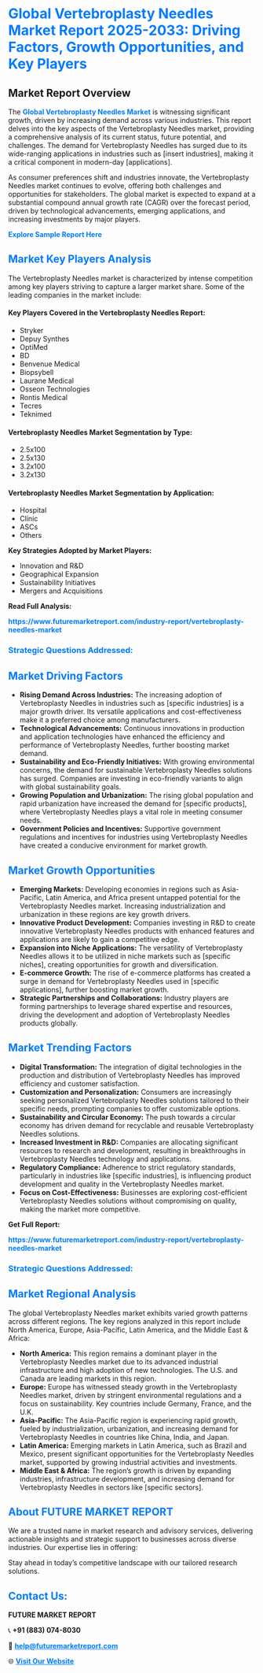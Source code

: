 <h1 style="color: #007BFF;">Global Vertebroplasty Needles Market Report 2025-2033: Driving Factors, Growth Opportunities, and Key Players</h1>

<section id="overview">
<h2>Market Report Overview</h2>
<p>The <a href="https://www.futuremarketreport.com/industry-report/vertebroplasty-needles-market" style="color: #007BFF; text-decoration: none;"><strong>Global Vertebroplasty Needles Market</strong></a> is witnessing significant growth, driven by increasing demand across various industries. This report delves into the key aspects of the Vertebroplasty Needles market, providing a comprehensive analysis of its current status, future potential, and challenges. The demand for Vertebroplasty Needles has surged due to its wide-ranging applications in industries such as [insert industries], making it a critical component in modern-day [applications].</p>
<p>As consumer preferences shift and industries innovate, the Vertebroplasty Needles market continues to evolve, offering both challenges and opportunities for stakeholders. The global market is expected to expand at a substantial compound annual growth rate (CAGR) over the forecast period, driven by technological advancements, emerging applications, and increasing investments by major players.</p>
</section>

<section id="overview">
<p><a href="https://www.futuremarketreport.com/request-sample/reportId=55448" style="color: #007BFF; text-decoration: none;"><strong>Explore Sample Report Here</strong></a></p>
</section>

<section id="key-players">
<h2 style="color: #007BFF;">Market Key Players Analysis</h2>
<p>The Vertebroplasty Needles market is characterized by intense competition among key players striving to capture a larger market share. Some of the leading companies in the market include:</p>
<h4>Key Players Covered in the Vertebroplasty Needles Report:</h4>
<ul><li>Stryker</li><li>Depuy Synthes</li><li>OptiMed</li><li>BD</li><li>Benvenue Medical</li><li>Biopsybell</li><li>Laurane Medical</li><li>Osseon Technologies</li><li>Rontis Medical</li><li>Tecres</li><li>Teknimed</li></ul>
<h4>Vertebroplasty Needles Market Segmentation by Type:</h4>
<ul><li>2.5x100</li><li>2.5x130</li><li>3.2x100</li><li>3.2x130</li></ul>

<h4>Vertebroplasty Needles Market Segmentation by Application:</h4>
<ul><li>Hospital</li><li>Clinic</li><li>ASCs</li><li>Others</li></ul>
<p><strong>Key Strategies Adopted by Market Players:</strong></p>
<ul>
<li>Innovation and R&D</li>
<li>Geographical Expansion</li>
<li>Sustainability Initiatives</li>
<li>Mergers and Acquisitions</li>
</ul>
</section>

<section>
<p><strong>Read Full Analysis: </strong></p><a href="https://www.futuremarketreport.com/industry-report/vertebroplasty-needles-market" style="color: #007BFF; text-decoration: none;"><strong>https://www.futuremarketreport.com/industry-report/vertebroplasty-needles-market</strong></a>
<h3 style="color: #007BFF;">Strategic Questions Addressed:</h3>
</section>

<section id="driving-factors">
<h2 style="color: #007BFF;">Market Driving Factors</h2>
<ul>
<li><strong>Rising Demand Across Industries:</strong> The increasing adoption of Vertebroplasty Needles in industries such as [specific industries] is a major growth driver. Its versatile applications and cost-effectiveness make it a preferred choice among manufacturers.</li>
<li><strong>Technological Advancements:</strong> Continuous innovations in production and application technologies have enhanced the efficiency and performance of Vertebroplasty Needles, further boosting market demand.</li>
<li><strong>Sustainability and Eco-Friendly Initiatives:</strong> With growing environmental concerns, the demand for sustainable Vertebroplasty Needles solutions has surged. Companies are investing in eco-friendly variants to align with global sustainability goals.</li>
<li><strong>Growing Population and Urbanization:</strong> The rising global population and rapid urbanization have increased the demand for [specific products], where Vertebroplasty Needles plays a vital role in meeting consumer needs.</li>
<li><strong>Government Policies and Incentives:</strong> Supportive government regulations and incentives for industries using Vertebroplasty Needles have created a conducive environment for market growth.</li>
</ul>
</section>

<section id="growth-opportunities">
<h2 style="color: #007BFF;">Market Growth Opportunities</h2>
<ul>
<li><strong>Emerging Markets:</strong> Developing economies in regions such as Asia-Pacific, Latin America, and Africa present untapped potential for the Vertebroplasty Needles market. Increasing industrialization and urbanization in these regions are key growth drivers.</li>
<li><strong>Innovative Product Development:</strong> Companies investing in R&D to create innovative Vertebroplasty Needles products with enhanced features and applications are likely to gain a competitive edge.</li>
<li><strong>Expansion into Niche Applications:</strong> The versatility of Vertebroplasty Needles allows it to be utilized in niche markets such as [specific niches], creating opportunities for growth and diversification.</li>
<li><strong>E-commerce Growth:</strong> The rise of e-commerce platforms has created a surge in demand for Vertebroplasty Needles used in [specific applications], further boosting market growth.</li>
<li><strong>Strategic Partnerships and Collaborations:</strong> Industry players are forming partnerships to leverage shared expertise and resources, driving the development and adoption of Vertebroplasty Needles products globally.</li>
</ul>
</section>

<section id="trending-factors">
<h2 style="color: #007BFF;">Market Trending Factors</h2>
<ul>
<li><strong>Digital Transformation:</strong> The integration of digital technologies in the production and distribution of Vertebroplasty Needles has improved efficiency and customer satisfaction.</li>
<li><strong>Customization and Personalization:</strong> Consumers are increasingly seeking personalized Vertebroplasty Needles solutions tailored to their specific needs, prompting companies to offer customizable options.</li>
<li><strong>Sustainability and Circular Economy:</strong> The push towards a circular economy has driven demand for recyclable and reusable Vertebroplasty Needles solutions.</li>
<li><strong>Increased Investment in R&D:</strong> Companies are allocating significant resources to research and development, resulting in breakthroughs in Vertebroplasty Needles technology and applications.</li>
<li><strong>Regulatory Compliance:</strong> Adherence to strict regulatory standards, particularly in industries like [specific industries], is influencing product development and quality in the Vertebroplasty Needles market.</li>
<li><strong>Focus on Cost-Effectiveness:</strong> Businesses are exploring cost-efficient Vertebroplasty Needles solutions without compromising on quality, making the market more competitive.</li>
</ul>
</section>

<section>
<p><strong>Get Full Report: </strong></p><a href="https://www.futuremarketreport.com/industry-report/vertebroplasty-needles-market" style="color: #007BFF; text-decoration: none;"><strong>https://www.futuremarketreport.com/industry-report/vertebroplasty-needles-market</strong></a>
<h3 style="color: #007BFF;">Strategic Questions Addressed:</h3>
</section>


<section id="regional-analysis">
<h2 style="color: #007BFF;">Market Regional Analysis</h2>
<p>The global Vertebroplasty Needles market exhibits varied growth patterns across different regions. The key regions analyzed in this report include North America, Europe, Asia-Pacific, Latin America, and the Middle East & Africa:</p>
<ul>
<li><strong>North America:</strong> This region remains a dominant player in the Vertebroplasty Needles market due to its advanced industrial infrastructure and high adoption of new technologies. The U.S. and Canada are leading markets in this region.</li>
<li><strong>Europe:</strong> Europe has witnessed steady growth in the Vertebroplasty Needles market, driven by stringent environmental regulations and a focus on sustainability. Key countries include Germany, France, and the U.K.</li>
<li><strong>Asia-Pacific:</strong> The Asia-Pacific region is experiencing rapid growth, fueled by industrialization, urbanization, and increasing demand for Vertebroplasty Needles in countries like China, India, and Japan.</li>
<li><strong>Latin America:</strong> Emerging markets in Latin America, such as Brazil and Mexico, present significant opportunities for the Vertebroplasty Needles market, supported by growing industrial activities and investments.</li>
<li><strong>Middle East & Africa:</strong> The region’s growth is driven by expanding industries, infrastructure development, and increasing demand for Vertebroplasty Needles in sectors like [specific sectors].</li>
</ul>
</section>

<footer>
<h2 style="color: #007BFF;">About FUTURE MARKET REPORT</h2>
<p>We are a trusted name in market research and advisory services, delivering actionable insights and strategic support to businesses across diverse industries. Our expertise lies in offering:</p>

<p>Stay ahead in today’s competitive landscape with our tailored research solutions.</p>

<h2 style="color: #007BFF;">Contact Us:</h2>
<p><strong>FUTURE MARKET REPORT</strong></p>
<p>📞 <strong>+91 (883) 074-8030</strong></p>
<p>📧 <strong><a href="mailto:help@futuremarketreport.com" style="color: #007BFF;">help@futuremarketreport.com</a></strong></p>
<p>🌐 <strong><a href="https://www.futuremarketreport.com/" style="color: #007BFF;">Visit Our Website</a></strong></p>
</footer>